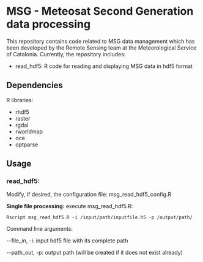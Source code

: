 # MSG - Meteosat Second Generation data processing

This repository contains code related to MSG data management which has been developed by the Remote Sensing team at the Meteorological Service of Catalonia.
Currently, the repository includes:
- read_hdf5: R code for reading and displaying MSG data in hdf5 format

## Dependencies

R libraries:
- rhdf5
- raster
- rgdal
- rworldmap
- oce
- optparse

## Usage
### read_hdf5:
Modify, if desired, the configuration file: msg_read_hdf5_config.R

**Single file processing:** execute msg_read_hdf5.R:
~~~~
Rscript msg_read_hdf5.R -i /input/path/inputfile.h5 -p /output/path/
~~~~
Command line arguments:

--file_in, -i: input hdf5 file with its complete path

--path_out, -p: output path (will be created if it does not exist already)
  

